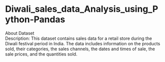 # Diwali_sales_data_Analysis_using_Python-Pandas                                                                                                                                                     
About Dataset                                                                                                                                                                                      
Description: This dataset contains sales data for a retail store during the Diwali festival period in India. The data includes information on the products sold, their categories, the sales channels, the dates and times of sale, the sale prices, and the quantities sold.
